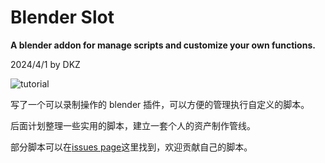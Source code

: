 # Blender Slot

**A blender addon for manage scripts and customize your own functions.**

2024/4/1 by DKZ




![tutorial](https://github.com/davidkingzyb/BlenderSlot/assets/6694635/31f05d32-2ca5-499f-b0d8-43f38b1b20c9)


写了一个可以录制操作的 blender 插件，可以方便的管理执行自定义的脚本。

后面计划整理一些实用的脚本，建立一套个人的资产制作管线。

部分脚本可以在[issues page](https://github.com/davidkingzyb/BlenderSlot/issues)这里找到，欢迎贡献自己的脚本。

